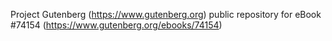 Project Gutenberg (https://www.gutenberg.org) public repository for eBook #74154 (https://www.gutenberg.org/ebooks/74154)
